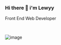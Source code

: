 ### Hi there 👋  i'm Lewyy   
    
<p> Front End Web Developer</p>

<br>


![image]({https://img.shields.io/badge/MySQL-005C84?style=for-the-badge&logo=mysql&logoColor=white})




